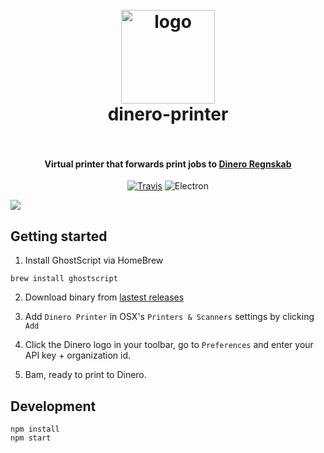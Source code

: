 <h1 align="center">
  <br>
    <img src="https://raw.githubusercontent.com/auchenberg/dinero-printer/master/.icons/icon.png" alt="logo" width="150">
  <br>
  dinero-printer
  <br>
  <br>
</h1>

<h4 align="center">Virtual printer that forwards print jobs to <a href="https://dinero.dk/">Dinero Regnskab</a></h4>

<p align="center">
  <a href="https://travis-ci.org/auchenberg/dinero-printer.svg?branch=master"><img src="https://travis-ci.org/auchenberg/dinero-printer.svg?branch=master" alt="Travis"></a>
  <img src="https://img.shields.io/badge/powered%20by-Electron-9feaf9.svg" alt="Electron">
</p>

![](.readme/demo.gif)

## Getting started

1. Install GhostScript via HomeBrew

```
brew install ghostscript
```

2. Download binary from [lastest releases](https://github.com/auchenberg/dinero-printer/releases)

3. Add `Dinero Printer` in OSX's `Printers & Scanners` settings by clicking `Add`

4. Click the Dinero logo in your toolbar, go to `Preferences` and enter your API key + organization id.

5. Bam, ready to print to Dinero.

## Development

```
npm install
npm start
```

